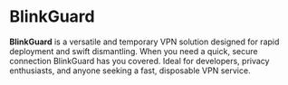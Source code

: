 # BlinkGuard

**BlinkGuard** is a versatile and temporary VPN solution designed for rapid deployment and swift dismantling. When you need a quick, secure connection BlinkGuard has you covered. Ideal for developers, privacy enthusiasts, and anyone seeking a fast, disposable VPN service.
